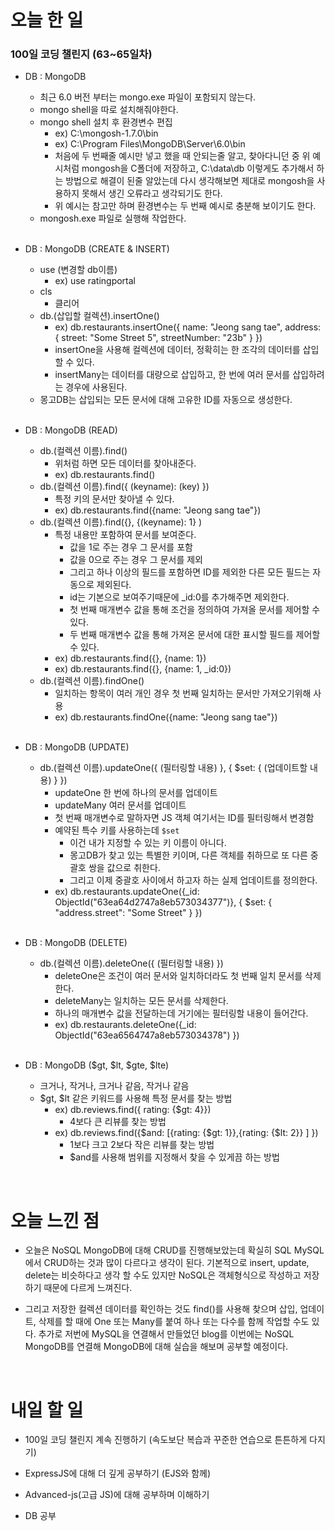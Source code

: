 # 오늘 한 일

### 100일 코딩 챌린지 (63~65일차)

- DB : MongoDB

  - 최근 6.0 버전 부터는 mongo.exe 파일이 포함되지 않는다.
  - mongo shell을 따로 설치해줘야한다.
  - mongo shell 설치 후 환경변수 편집
    - ex) C:\mongosh-1.7.0\bin
    - ex) C:\Program Files\MongoDB\Server\6.0\bin
    - 처음에 두 번째줄 예시만 넣고 했을 때 안되는줄 알고, 찾아다니던 중 위 예시처럼 mongosh을 C폴더에 저장하고, C:\data\db 이렇게도 추가해서 하는 방법으로 해결이 된줄 알았는데 다시 생각해보면 제대로 mongosh을 사용하지 못해서 생긴 오류라고 생각되기도 한다.
    - 위 예시는 참고만 하며 환경변수는 두 번째 예시로 충분해 보이기도 한다.
  - mongosh.exe 파일로 실행해 작업한다.

  <br />

- DB : MongoDB (CREATE & INSERT)

  - use (변경할 db이름)
    - ex) use ratingportal
  - cls
    - 클리어
  - db.(삽입할 컬렉션).insertOne()
    - ex) db.restaurants.insertOne({ name: "Jeong sang tae", address: { street: "Some Street 5", streetNumber: "23b" } })
    - insertOne을 사용해 컬렉션에 데이터, 정확히는 한 조각의 데이터를 삽입할 수 있다.
    - insertMany는 데이터를 대량으로 삽입하고, 한 번에 여러 문서를 삽입하려는 경우에 사용된다.
  - 몽고DB는 삽입되는 모든 문서에 대해 고유한 ID를 자동으로 생성한다.

  <br />

- DB : MongoDB (READ)

  - db.(컬렉션 이름).find()
    - 위처럼 하면 모든 데이터를 찾아내준다.
    - ex) db.restaurants.find()
  - db.(컬렉션 이름).find({ (keyname): (key) })
    - 특정 키의 문서만 찾아낼 수 있다.
    - ex) db.restaurants.find({name: "Jeong sang tae"})
  - db.(컬렉션 이름).find({}, {(keyname): 1} )
    - 특정 내용만 포함하여 문서를 보여준다.
      - 값을 1로 주는 경우 그 문서를 포함
      - 값을 0으로 주는 경우 그 문서를 제외
      - 그리고 하나 이상의 필드를 포함하면 ID를 제외한 다른 모든 필드는 자동으로 제외된다.
      - id는 기본으로 보여주기때문에 \_id:0를 추가해주면 제외한다.
      - 첫 번째 매개변수 값을 통해 조건을 정의하여 가져올 문서를 제어할 수 있다.
      - 두 번째 매개변수 값을 통해 가져온 문서에 대한 표시할 필드를 제어할 수 있다.
    - ex) db.restaurants.find({}, {name: 1})
    - ex) db.restaurants.find({}, {name: 1, \_id:0})
  - db.(컬렉션 이름).findOne()
    - 일치하는 항목이 여러 개인 경우 첫 번째 일치하는 문서만 가져오기위해 사용
    - ex) db.restaurants.findOne({name: "Jeong sang tae"})

  <br />

- DB : MongoDB (UPDATE)

  - db.(컬렉션 이름).updateOne({ (필터링할 내용) }, { $set: { (업데이트할 내용) } })
    - updateOne 한 번에 하나의 문서를 업데이트
    - updateMany 여러 문서를 업데이트
    - 첫 번째 매개변수로 말하자면 JS 객체 여기서는 ID를 필터링해서 변경함
    - 예약된 특수 키를 사용하는데 `$set`
      - 이건 내가 지정할 수 있는 키 이름이 아니다.
      - 몽고DB가 찾고 있는 특별한 키이며, 다른 객체를 취하므로 또 다른 중괄호 쌍을 값으로 취한다.
      - 그리고 이제 중괄호 사이에서 하고자 하는 실제 업데이트를 정의한다.
    - ex) db.restaurants.updateOne({\_id: ObjectId("63ea64d2747a8eb573034377")}, { $set: { "address.street": "Some Street" } })

  <br />

- DB : MongoDB (DELETE)

  - db.(컬렉션 이름).deleteOne({ (필터링할 내용) })
    - deleteOne은 조건이 여러 문서와 일치하더라도 첫 번째 일치 문서를 삭제한다.
    - deleteMany는 일치하는 모든 문서를 삭제한다.
    - 하나의 매개변수 값을 전달하는데 거기에는 필터링할 내용이 들어간다.
    - ex) db.restaurants.deleteOne({\_id: ObjectId("63ea6564747a8eb573034378") })

  <br />

- DB : MongoDB ($gt, $lt, $gte, $lte)

  - 크거나, 작거나, 크거나 같음, 작거나 같음
  - $gt, $lt 같은 키워드를 사용해 특정 문서를 찾는 방법
    - ex) db.reviews.find({ rating: {$gt: 4}})
      - 4보다 큰 리뷰를 찾는 방법
    - ex) db.reviews.find({$and: [{rating: {$gt: 1}},{rating: {$lt: 2}} ] })
      - 1보다 크고 2보다 작은 리뷰를 찾는 방법
      - $and를 사용해 범위를 지정해서 찾을 수 있게끔 하는 방법

<br />

# 오늘 느낀 점

- 오늘은 NoSQL MongoDB에 대해 CRUD를 진행해보았는데 확실히 SQL MySQL에서 CRUD하는 것과 많이 다르다고 생각이 된다. 기본적으로 insert, update, delete는 비슷하다고 생각 할 수도 있지만 NoSQL은 객체형식으로 작성하고 저장하기 때문에 다르게 느껴진다.

- 그리고 저장한 컬렉션 데이터를 확인하는 것도 find()를 사용해 찾으며 삽입, 업데이트, 삭제를 할 때에 One 또는 Many를 붙여 하나 또는 다수를 함께 작업할 수도 있다. 추가로 저번에 MySQL을 연결해서 만들었던 blog를 이번에는 NoSQL MongoDB를 연결해 MongoDB에 대해 실습을 해보며 공부할 예정이다.

<br />

# 내일 할 일

- 100일 코딩 챌린지 계속 진행하기 (속도보단 복습과 꾸준한 연습으로 튼튼하게 다지기)

- ExpressJS에 대해 더 깊게 공부하기 (EJS와 함께)

- Advanced-js(고급 JS)에 대해 공부하며 이해하기

- DB 공부
